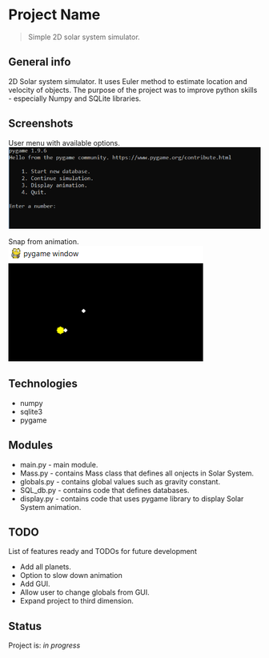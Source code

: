 # Project Name
> Simple 2D solar system simulator.

## General info
2D Solar system simulator. It uses Euler method to estimate location and velocity of objects. The purpose of the project was to improve python skills - especially Numpy and SQLite libraries.

## Screenshots
User menu with available options.
![Menu](./img/menu.png)

Snap from animation.
![Animation](./img/animation.png)

## Technologies
* numpy
* sqlite3
* pygame

## Modules
* main.py - main module.
* Mass.py - contains Mass class that defines all onjects in Solar System.
* globals.py - contains global values such as gravity constant.
* SQL_db.py - contains code that defines databases.
* display.py - contains code that uses pygame library to display Solar System animation.


## TODO
List of features ready and TODOs for future development
* Add all planets.
* Option to slow down animation
* Add GUI.
* Allow user to change globals from  GUI.
* Expand project to third dimension.


## Status
Project is: _in progress_